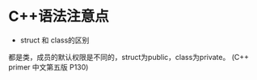 # C++语法注意点


* struct 和 class的区别

都是类，成员的默认权限是不同的，struct为public，class为private。 (C++ primer 中文第五版 P130)